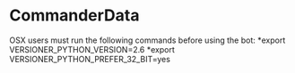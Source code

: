 CommanderData
=============

OSX users must run the following commands before using the bot:
*export VERSIONER_PYTHON_VERSION=2.6
*export VERSIONER_PYTHON_PREFER_32_BIT=yes
